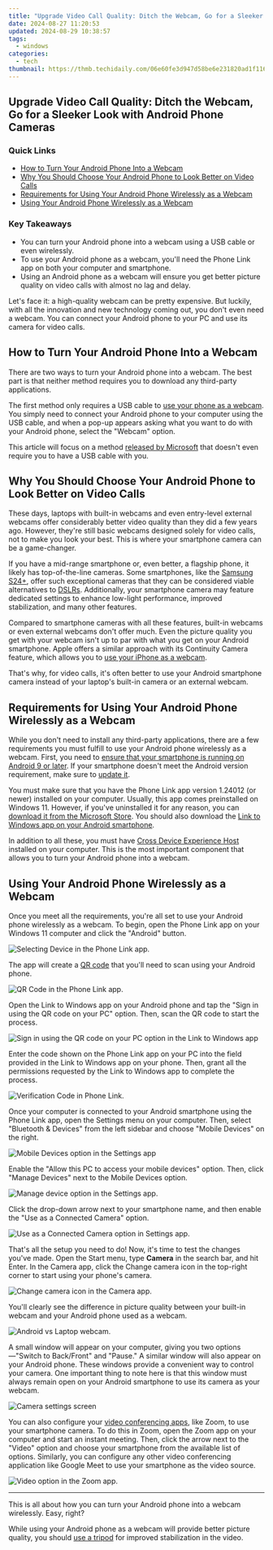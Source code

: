 ```yaml
---
title: "Upgrade Video Call Quality: Ditch the Webcam, Go for a Sleeker Look with Android Phone Cameras"
date: 2024-08-27 11:20:53
updated: 2024-08-29 10:38:57
tags:
  - windows
categories:
  - tech
thumbnail: https://thmb.techidaily.com/06e60fe3d947d58be6e231820ad1f116434db798e239b52d730db0c4a5927ced.jpg
---
```


## Upgrade Video Call Quality: Ditch the Webcam, Go for a Sleeker Look with Android Phone Cameras

### Quick Links

* [How to Turn Your Android Phone Into a Webcam](https://driver-install.techidaily.com/boost-speed-and-stability-new-dell-pc-driver-update/)
* [Why You Should Choose Your Android Phone to Look Better on Video Calls](https://screen-mirror.techidaily.com/how-to-mirror-your-realme-v30-screen-to-pc-with-chromecast-drfone-by-drfone-android/)
* [Requirements for Using Your Android Phone Wirelessly as a Webcam](https://snapchat-videos.techidaily.com/updated-best-practices-for-mobile-snapchat-recording-techniques-for-2024/)
* [Using Your Android Phone Wirelessly as a Webcam](https://hardware-updates.techidaily.com/ideal-raspberry-pi-hat-options-choose-the-perfect-extension-board-for-your-tech-endeavors/)

### Key Takeaways

* You can turn your Android phone into a webcam using a USB cable or even wirelessly.
* To use your Android phone as a webcam, you'll need the Phone Link app on both your computer and smartphone.
* Using an Android phone as a webcam will ensure you get better picture quality on video calls with almost no lag and delay.

 Let's face it: a high-quality webcam can be pretty expensive. But luckily, with all the innovation and new technology coming out, you don't even need a webcam. You can connect your Android phone to your PC and use its camera for video calls.

##  How to Turn Your Android Phone Into a Webcam

 There are two ways to turn your Android phone into a webcam. The best part is that neither method requires you to download any third-party applications.

 The first method only requires a USB cable to [use your phone as a webcam](https://tech-revival.techidaily.com/effective-methods-for-erasing-your-past-interactions-with-chatgpt/). You simply need to connect your Android phone to your computer using the USB cable, and when a pop-up appears asking what you want to do with your Android phone, select the "Webcam" option. 

 This article will focus on a method [released by Microsoft](https://blogs.windows.com/windows-insider/2024/02/29/ability-to-use-a-mobile-devices-camera-as-a-webcam-on-your-pc-begins-rolling-out-to-windows-insiders/) that doesn't even require you to have a USB cable with you.

##  Why You Should Choose Your Android Phone to Look Better on Video Calls

 These days, laptops with built-in webcams and even entry-level external webcams offer considerably better video quality than they did a few years ago. However, they're still basic webcams designed solely for video calls, not to make you look your best. This is where your smartphone camera can be a game-changer.

 If you have a mid-range smartphone or, even better, a flagship phone, it likely has top-of-the-line cameras. Some smartphones, like the [Samsung S24+](https://tech-recovery.techidaily.com/decoding-xbox-connectivity-issues-server-malfunction-vs-individual-network-troubles/), offer such exceptional cameras that they can be considered viable alternatives to [DSLRs](https://phone-solutions.techidaily.com/in-2024-how-to-watch-hulu-outside-us-on-vivo-y78-5g-drfone-by-drfone-virtual-android/). Additionally, your smartphone camera may feature dedicated settings to enhance low-light performance, improved stabilization, and many other features.

 Compared to smartphone cameras with all these features, built-in webcams or even external webcams don't offer much. Even the picture quality you get with your webcam isn't up to par with what you get on your Android smartphone. Apple offers a similar approach with its Continuity Camera feature, which allows you to [use your iPhone as a webcam](https://dvd-bd.techidaily.com/diy-tutorial-transform-your-mp4-videos-into-a-professional-costless-dvd-with-ease/).

 That's why, for video calls, it's often better to use your Android smartphone camera instead of your laptop's built-in camera or an external webcam.

##  Requirements for Using Your Android Phone Wirelessly as a Webcam

 While you don't need to install any third-party applications, there are a few requirements you must fulfill to use your Android phone wirelessly as a webcam. First, you need to [ensure that your smartphone is running on Android 9 or later](https://win-dash.techidaily.com/update-your-computer-with-new-geforce-gtx-1eback-to-back-winners-but-he-is-not-a-household-name-like-joe-montana-and-brett-favre-are-in-the-united-states/). If your smartphone doesn't meet the Android version requirement, make sure to [update it](https://sim-unlock.techidaily.com/in-2024-how-to-unlock-sim-cards-of-nubia-without-puk-codes-by-drfone-android/).

 You must make sure that you have the Phone Link app version 1.24012 (or newer) installed on your computer. Usually, this app comes preinstalled on Windows 11\. However, if you've uninstalled it for any reason, you can [download it from the Microsoft Store](https://www.microsoft.com/store/productId/9NMPJ99VJBWV?ocid=pdpshare). You should also download the [Link to Windows app on your Android smartphone](https://www.anrdoezrs.net/links/3607085/type/dlg/sid/UUhtgUeUpU2003602/https://play.google.com/store/apps/details?id=com.microsoft.appmanager&hl=en%5FUS).

 In addition to all these, you must have [Cross Device Experience Host](https://www.microsoft.com/store/productId/9NTXGKQ8P7N0?ocid=pdpshare) installed on your computer. This is the most important component that allows you to turn your Android phone into a webcam.

##  Using Your Android Phone Wirelessly as a Webcam

 Once you meet all the requirements, you're all set to use your Android phone wirelessly as a webcam. To begin, open the Phone Link app on your Windows 11 computer and click the "Android" button.

![Selecting Device in the Phone Link app.](https://static1.howtogeekimages.com/wordpress/wp-content/uploads/2024/06/selecting-device-in-the-phone-link-app.jpg) 

 The app will create a [QR code](https://android-unlock.techidaily.com/how-to-change-lava-yuva-3-lock-screen-password-by-drfone-android/) that you'll need to scan using your Android phone.

![QR Code in the Phone Link app.](https://static1.howtogeekimages.com/wordpress/wp-content/uploads/2024/06/qr-code-in-the-phone-link-app.jpg) 

 Open the Link to Windows app on your Android phone and tap the "Sign in using the QR code on your PC" option. Then, scan the QR code to start the process.

![Sign in using the QR code on your PC option in the Link to Windows app](https://static1.howtogeekimages.com/wordpress/wp-content/uploads/2024/06/sign-in-using-the-qr-code-on-your-pc-option-in-the-link-to-windows-app.jpg) 

 Enter the code shown on the Phone Link app on your PC into the field provided in the Link to Windows app on your phone. Then, grant all the permissions requested by the Link to Windows app to complete the process.

![Verification Code in Phone Link.](https://static1.howtogeekimages.com/wordpress/wp-content/uploads/2024/06/verification-code-in-phone-link.jpg) 

 Once your computer is connected to your Android smartphone using the Phone Link app, open the Settings menu on your computer. Then, select "Bluetooth & Devices" from the left sidebar and choose "Mobile Devices" on the right.

![Mobile Devices option in the Settings app](https://static1.howtogeekimages.com/wordpress/wp-content/uploads/2024/06/mobile-devices-option-in-the-settings-app.jpg) 

 Enable the "Allow this PC to access your mobile devices" option. Then, click "Manage Devices" next to the Mobile Devices option.

![Manage device option in the Settings app.](https://static1.howtogeekimages.com/wordpress/wp-content/uploads/2024/06/manage-device-option-in-the-settings-app.jpg) 

 Click the drop-down arrow next to your smartphone name, and then enable the "Use as a Connected Camera" option.

![Use as a Connected Camera option in Settings app.](https://static1.howtogeekimages.com/wordpress/wp-content/uploads/2024/06/use-as-a-connected-camera-option-in-settings-app.jpg) 

 That's all the setup you need to do! Now, it's time to test the changes you've made. Open the Start menu, type **Camera** in the search bar, and hit Enter. In the Camera app, click the Change camera icon in the top-right corner to start using your phone's camera.

![Change camera icon in the Camera app.](https://static1.howtogeekimages.com/wordpress/wp-content/uploads/2024/06/change-camera-icon-in-the-camera-app.jpg) 

 You'll clearly see the difference in picture quality between your built-in webcam and your Android phone used as a webcam.

![Android vs Laptop webcam.](https://static1.howtogeekimages.com/wordpress/wp-content/uploads/2024/06/android-vs-laptop-webcam.jpg) 

 A small window will appear on your computer, giving you two options—"Switch to Back/Front" and "Pause." A similar window will also appear on your Android phone. These windows provide a convenient way to control your camera. One important thing to note here is that this window must always remain open on your Android smartphone to use its camera as your webcam.

![Camera settings screen](https://static1.howtogeekimages.com/wordpress/wp-content/uploads/2024/06/camera-settings-screen.jpg) 

 You can also configure your [video conferencing apps](https://youtube-zero.techidaily.com/approved-free-video-embedding-techniques-for-online-articles/), like Zoom, to use your smartphone camera. To do this in Zoom, open the Zoom app on your computer and start an instant meeting. Then, click the arrow next to the "Video" option and choose your smartphone from the available list of options. Similarly, you can configure any other video conferencing application like Google Meet to use your smartphone as the video source.

![Video option in the Zoom app.](https://static1.howtogeekimages.com/wordpress/wp-content/uploads/2024/06/video-option-in-the-zoom-app.jpg) 

---

 This is all about how you can turn your Android phone into a webcam wirelessly. Easy, right?

 While using your Android phone as a webcam will provide better picture quality, you should [use a tripod](https://iphone-unlock.techidaily.com/in-2024-forgot-apple-iphone-7-plus-backup-password-heres-what-to-do-drfone-by-drfone-ios/) for improved stabilization in the video.

<ins class="adsbygoogle"
     style="display:block"
     data-ad-format="autorelaxed"
     data-ad-client="ca-pub-7571918770474297"
     data-ad-slot="1223367746"></ins>



<ins class="adsbygoogle"
     style="display:block"
     data-ad-client="ca-pub-7571918770474297"
     data-ad-slot="8358498916"
     data-ad-format="auto"
     data-full-width-responsive="true"></ins>
